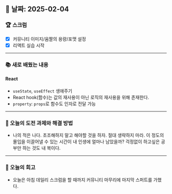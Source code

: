 ## 📆  날짜: 2025-02-04

### 🏆 스크럼  
- [x] 커뮤니티 이미지/움짤의 용량/포맷 설정
- [x] 리액트 실습 시작

---

### 📚 새로 배웠는 내용  
#### React 
- `useState`, `useEffect` 생애주기
- React hook(함수)는 값의 재사용이 아닌 로직의 재사용을 위해 존재한다.
- `property`: `props`로 함수도 인자로 전달 가능

---

### 🚀 오늘의 도전 과제와 해결 방법  
- 나의 적은 나다. 초조해하지 말고 해야할 것을 하자. 절대 생략하지 마라. 이 정도의 몰입을 이끌어낼 수 있는 시간이 내 인생에 얼마나 남았을까? 걱정없이 하고싶은 공부만 하는 것도 내 복이다.

---

### 💭 오늘의 회고
- 오늘은 아침 데일리 스크럼을 할 때까지 커뮤니티 마무리에 마지막 스퍼트를 가했다.  
